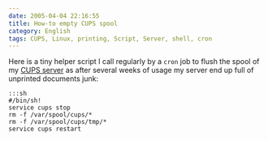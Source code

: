 ```yaml
---
date: 2005-04-04 22:16:55
title: How-to empty CUPS spool
category: English
tags: CUPS, Linux, printing, Script, Server, shell, cron
---
```


Here is a tiny helper script I call regularly by a `cron` job to flush the spool
of my [CUPS server](https://en.wikipedia.org/wiki/Common_Unix_Printing_System) as
after several weeks of usage my server end up full of unprinted documents junk:

    :::sh
    #/bin/sh!
    service cups stop
    rm -f /var/spool/cups/*
    rm -f /var/spool/cups/tmp/*
    service cups restart
